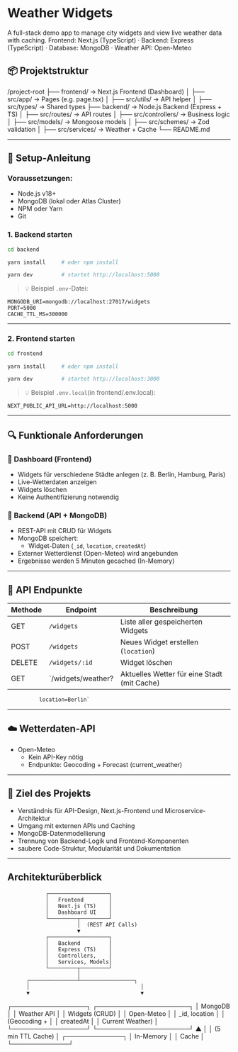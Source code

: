 # Weather Widgets

A full-stack demo app to manage city widgets and view live weather data with caching.
Frontend: Next.js (TypeScript) · Backend: Express (TypeScript) · Database: MongoDB · Weather API: Open-Meteo

## 📦 Projektstruktur

/project-root
├── frontend/         → Next.js Frontend (Dashboard)
│   ├── src/app/      → Pages (e.g. page.tsx)
│   ├── src/utils/    → API helper
│   ├── src/types/    → Shared types
├── backend/          → Node.js Backend (Express + TS)
│   ├── src/routes/       → API routes
│   ├── src/controllers/  → Business logic
│   ├── src/models/       → Mongoose models
│   ├── src/schemes/      → Zod validation
│   ├── src/services/     → Weather + Cache
└── README.md

---

## 🚀 Setup-Anleitung

### Voraussetzungen:
- Node.js v18+
- MongoDB (lokal oder Atlas Cluster)
- NPM oder Yarn
- Git

### 1. Backend starten

```bash
cd backend

yarn install     # oder npm install

yarn dev         # startet http://localhost:5000
```

> 💡 Beispiel `.env`-Datei:
```env
MONGODB_URI=mongodb://localhost:27017/widgets
PORT=5000
CACHE_TTL_MS=300000
```

---

### 2. Frontend starten

```bash
cd frontend

yarn install     # oder npm install

yarn dev         # startet http://localhost:3000
```

> 💡 Beispiel `.env.local`(in frontend/.env.local):
```env
NEXT_PUBLIC_API_URL=http://localhost:5000
```
---

## 🔍 Funktionale Anforderungen

### 🔹 Dashboard (Frontend)
- Widgets für verschiedene Städte anlegen (z. B. Berlin, Hamburg, Paris)
- Live-Wetterdaten anzeigen
- Widgets löschen
- Keine Authentifizierung notwendig

### 🔹 Backend (API + MongoDB)
- REST-API mit CRUD für Widgets
- MongoDB speichert:
  - Widget-Daten (`_id`, `location`, `createdAt`)
- Externer Wetterdienst (Open-Meteo) wird angebunden
- Ergebnisse werden 5 Minuten gecached (In-Memory)

---

## 🧾 API Endpunkte

| Methode | Endpoint                 | Beschreibung                       |
|---------|--------------------------|------------------------------------|
| GET     | `/widgets`               | Liste aller gespeicherten Widgets |
| POST    | `/widgets`               | Neues Widget erstellen (`location`) |
| DELETE  | `/widgets/:id`           | Widget löschen                     |
| GET     | `/widgets/weather?       | Aktuelles Wetter für eine Stadt (mit Cache) |
              location=Berlin`

---

## ☁️ Wetterdaten-API

- Open-Meteo
    - Kein API-Key nötig
    - Endpunkte: Geocoding + Forecast (current_weather)

---

## 🧪 Ziel des Projekts

- Verständnis für API-Design, Next.js-Frontend und Microservice-Architektur
- Umgang mit externen APIs und Caching
- MongoDB-Datenmodellierung
- Trennung von Backend-Logik und Frontend-Komponenten
- saubere Code-Struktur, Modularität und Dokumentation

---

## Architekturüberblick

                ┌───────────────────┐
                │   Frontend        │
                │   Next.js (TS)    │
                │   Dashboard UI    │
                └─────────┬─────────┘
                          │  (REST API Calls)
                          ▼
                ┌───────────────────┐
                │   Backend         │
                │   Express (TS)    │
                │   Controllers,    │
                │   Services, Models│
                └─────────┬─────────┘
                          │
          ┌───────────────┴─────────────────┐
          │                                   │
          ▼                                   ▼
 ┌─────────────────┐                 ┌─────────────────────┐
 │   MongoDB        │                 │   Weather API       │
 │   Widgets (CRUD) │                 │   Open-Meteo        │
 │   _id, location  │                 │   (Geocoding +      │
 │   createdAt      │                 │   Current Weather)  │
 └─────────────────┘                 └─────────────────────┘
                                          ▲
                                          │
                                          │ (5 min TTL Cache)
                                          │
                                    ┌─────────────┐
                                    │   In-Memory │
                                    │   Cache     │
                                    └─────────────┘

